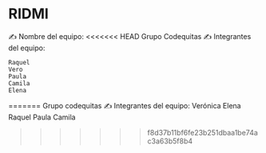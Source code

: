 # RIDMI

✍️ Nombre del equipo: 
<<<<<<< HEAD
                        Grupo Codequitas
✍️ Integrantes del equipo: 
   
    Raquel
    Vero
    Paula
    Camila
    Elena
    
=======
                        Grupo codequitas
✍️ Integrantes del equipo: 
    Verónica
    Elena
    Raquel
    Paula
    Camila
>>>>>>> f8d37b11bf6fe23b251dbaa1be74ac3a63b5f8b4
